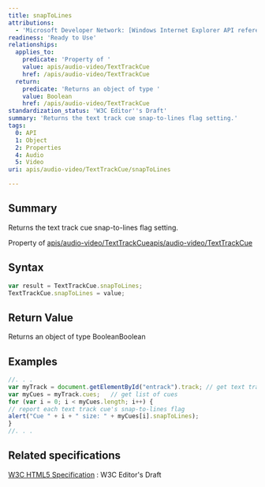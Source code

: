 ```yaml
---
title: snapToLines
attributions:
  - 'Microsoft Developer Network: [Windows Internet Explorer API reference Article](http://msdn.microsoft.com/en-us/library/ie/hh828809%28v=vs.85%29.aspx)'
readiness: 'Ready to Use'
relationships:
  applies_to:
    predicate: 'Property of '
    value: apis/audio-video/TextTrackCue
    href: /apis/audio-video/TextTrackCue
  return:
    predicate: 'Returns an object of type '
    value: Boolean
    href: /apis/audio-video/TextTrackCue
standardization_status: 'W3C Editor''s Draft'
summary: 'Returns the text track cue snap-to-lines flag setting.'
tags:
  0: API
  1: Object
  2: Properties
  4: Audio
  5: Video
uri: apis/audio-video/TextTrackCue/snapToLines

---
```

## <span>Summary</span>

Returns the text track cue snap-to-lines flag setting.

Property of [apis/audio-video/TextTrackCue](/apis/audio-video/TextTrackCue)[apis/audio-video/TextTrackCue](/apis/audio-video/TextTrackCue)

## <span>Syntax</span>

``` js
var result = TextTrackCue.snapToLines;
TextTrackCue.snapToLines = value;
```

## <span>Return Value</span>

Returns an object of type BooleanBoolean

## <span>Examples</span>

``` js
//. . .
var myTrack = document.getElementById("entrack").track; // get text track from track element
var myCues = myTrack.cues;   // get list of cues
for (var i = 0; i < myCues.length; i++) {
// report each text track cue's snap-to-lines flag
alert("Cue " + i + " size: " + myCues[i].snapToLines);
}
//. . .
```

## <span>Related specifications</span>

[W3C HTML5 Specification](http://dev.w3.org/html5/spec/single-page.html)
:   W3C Editor's Draft
